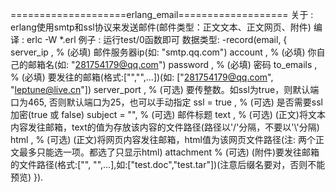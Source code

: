 ====================erlang_email===================
关于    : erlang使用smtp和ssl协议来发送邮件(邮件类型：正文文本、正文网页、附件)
编译    : erlc -W *.erl
例子    : 运行test/0函数即可
数据类型:
	-record(email, {
			  server_ip   , % (必填) 邮件服务器ip(如: "smtp.qq.com")
			  account     , % (必填) 你自己的邮箱名(如: "281754179@qq.com")
			  password    , % (必填) 密码
			  to_emails   , % (必填) 要发往的邮箱(格式:["","",...])(如: ["281754179@qq.com", "leptune@live.cn"])
			  server_port , % (可选) 要传整数。如ssl为true，则默认端口为465, 否则默认端口为25，也可以手动指定
			  ssl = true  , % (可选) 是否需要ssl加密(true 或 false)
			  subject = "", % (可选) 邮件标题
			  text        , % (可选) (正文)将文本内容发往邮箱，text的值为存放该内容的文件路径(路径以'/'分隔，不要以'\\'分隔)
			  html        , % (可选) (正文)将网页内容发往邮箱，html值为该网页文件路径(注: 两个正文最多只能选一项。都选了只显示html)
			  attachment    % (可选) (附件)要发往邮箱的文件路径(格式:["", "",...],如:["test.doc","test.tar"])(注意后缀名要对，否则不能预览)
	}).
